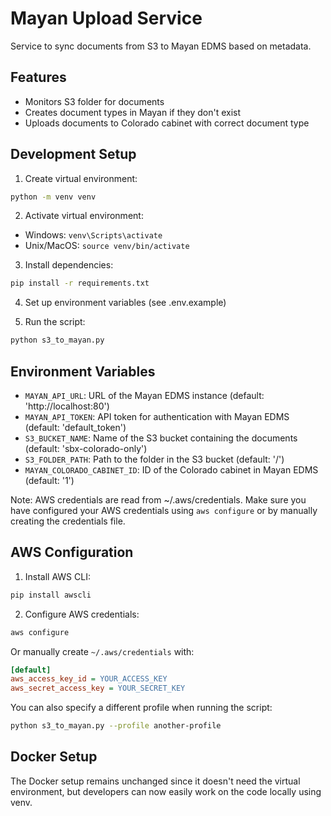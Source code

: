 # Mayan Upload Service

Service to sync documents from S3 to Mayan EDMS based on metadata.

## Features
- Monitors S3 folder for documents
- Creates document types in Mayan if they don't exist
- Uploads documents to Colorado cabinet with correct document type 

## Development Setup

1. Create virtual environment:
```bash
python -m venv venv
```

2. Activate virtual environment:
- Windows: `venv\Scripts\activate`
- Unix/MacOS: `source venv/bin/activate`

3. Install dependencies:
```bash
pip install -r requirements.txt
```

4. Set up environment variables (see .env.example)

5. Run the script:
```bash
python s3_to_mayan.py
```

## Environment Variables

- `MAYAN_API_URL`: URL of the Mayan EDMS instance (default: 'http://localhost:80')
- `MAYAN_API_TOKEN`: API token for authentication with Mayan EDMS (default: 'default_token')
- `S3_BUCKET_NAME`: Name of the S3 bucket containing the documents (default: 'sbx-colorado-only')
- `S3_FOLDER_PATH`: Path to the folder in the S3 bucket (default: '/')
- `MAYAN_COLORADO_CABINET_ID`: ID of the Colorado cabinet in Mayan EDMS (default: '1')

Note: AWS credentials are read from ~/.aws/credentials. Make sure you have configured your AWS credentials using `aws configure` or by manually creating the credentials file.

## AWS Configuration

1. Install AWS CLI:
```bash
pip install awscli
```

2. Configure AWS credentials:
```bash
aws configure
```

Or manually create `~/.aws/credentials` with:
```ini
[default]
aws_access_key_id = YOUR_ACCESS_KEY
aws_secret_access_key = YOUR_SECRET_KEY
```

You can also specify a different profile when running the script:
```bash
python s3_to_mayan.py --profile another-profile
```

## Docker Setup

The Docker setup remains unchanged since it doesn't need the virtual environment, but developers can now easily work on the code locally using venv. 